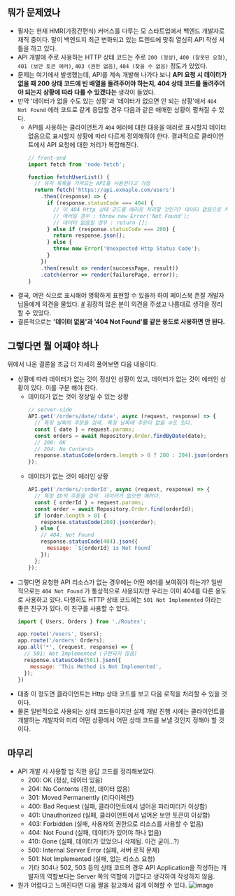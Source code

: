 ## 뭐가 문제였나
- 필자는 현재 HMR(가정간편식) 커머스를 다루는 모 스타트업에서 백엔드 개발자로 재직 중이다. 말이 백엔드지 최근 변화되고 있는 트렌드에 맞춰 열심히 API 작성 셔틀을 하고 있다.
- API 개발에 주로 사용하는 HTTP 상태 코드는 주로 `200 (정상)`, `400 (잘못된 요청)`, `401 (보안 토큰 에러)`, `403 (권한 없음)`, `404 (찾을 수 없음)` 정도가 있었다.
- 문제는 여기에서 발생했는데, API를 계속 개발해 나가다 보니 **API 요청 시 데이터가 없을 때 200 상태 코드에 빈 배열을 돌려주어야 하는지, 404 상태 코드를 돌려주어야 되는지 상황에 따라 다를 수 있겠다는** 생각이 들었다.
- 만약 '데이터가 없을 수도 있는 상황'과 '데이터가 없으면 안 되는 상황'에서 `404 Not Found` 에러 코드로 같게 응답할 경우 다음과 같은 애매한 상황이 펼쳐질 수 있다.
  - API를 사용하는 클라이언트가 `404` 에러에 대한 대응을 에러로 표시할지 데이터 없음으로 표시할지 상황에 따라 다르게 정의해줘야 한다. 결과적으로 클라이언트에서 API 요청에 대한 처리가 복잡해진다.
    ```javascript
    // front-end
    import fetch from 'node-fetch';

    function fetchUserList() {
      // 유저 목록을 가져오는 API를 사용한다고 가정
      return fetch('https://api.exmaple.com/users')
        .then((response) => {
          if (response.statusCode === 404) {
            // 이 404 Http 상태 코드를 에러로 처리할 것인가? 데이터 없음으로 처리할 것인가?
            // 에러일 경우 : throw new Error('Not Found');
            // 데이터 없음일 경우 : return [];
          } else if (response.statusCode === 200) {
            return response.json();
          } else {
            throw new Error('Unexpected Http Status Code');
          }
        })
        .then(result => render(successPage, result))
        .catch(error => render(failurePage, error));
    }
    ```
- 결국, 어떤 식으로 표시해야 명확하게 표현할 수 있을까 하여 페이스북 존잘 개발자님들에게 의견을 물었다. [#](https://www.facebook.com/LuckyYowu/posts/1441506412573752) 굉장히 많은 분이 의견을 주셨고 나름대로 생각을 정리할 수 있었다.
- 결론적으로는 **'데이터 없음'과 '404 Not Found'를 같은 용도로 사용하면 안 된다.**

## 그렇다면 뭘 어째야 하나
위에서 나온 결론을 조금 더 자세히 풀어보면 다음 내용이다.
- 상황에 따라 데이터가 없는 것이 정상인 상황이 있고, 데이터가 없는 것이 에러인 상황이 있다. 이를 구분 해야 한다.
  - 데이터가 없는 것이 정상일 수 있는 상황
    ```javascript
    // server-side
    API.get('/orders/date/:date', async (request, response) => {
      // 특정 날짜의 주문을 검색. 특정 날짜에 주문이 없을 수도 있다.
      const { date } = request.params;
      const orders = await Repository.Order.findByDate(date);
      // 200: OK
      // 204: No Contents
      response.statusCode(orders.length > 0 ? 200 : 204).json(orders);
    });
    ```
  - 데이터가 없는 것이 에러인 상황
    ```javascript
    API.get('/orders/:orderId', async (request, response) => {
      // 특정 ID의 주문을 검색. 데이터가 없으면 에러다.
      const { orderId } = request.params;
      const order = await Repository.Order.find(orderId);
      if (order.length > 0) {
        response.statusCode(200).json(order);
      } else {
        // 404: Not Found
        response.statusCode(404).json({
          message: `${orderId} is Not Found`
        });
      };
    });
    ```
- 그렇다면 요청한 API 리소스가 없는 경우에는 어떤 에러를 보여줘야 하는가? 일반적으로는 `404 Not Found` 가 통상적으로 사용되지만 우리는 이미 404를 다른 용도로 사용하고 있다. 다행히도 HTTP 상태 코드에는 `501 Not Implemented` 이라는 좋은 친구가 있다. 이 친구를 사용할 수 있다.
  ```javascript
  import { Users, Orders } from './Routes';

  app.route('/users', Users);
  app.route('/orders' Orders);
  app.all('*', (request, response) => {
    // 501: Not Implemented (구현되지 않음)
    response.statusCode(501).json({
      message: 'This Method is Not Implemented',
    });
  })
  ```
- 대충 이 정도면 클라이언트는 Http 상태 코드를 보고 다음 로직을 처리할 수 있을 것이다.
- 물론 일반적으로 사용되는 상태 코드들이지만 실제 개발 진행 시에는 클라이언트를 개발하는 개발자와 미리 어떤 상황에서 어떤 상태 코드를 보낼 것인지 정해야 할 것이다.

## 마무리
- API 개발 시 사용할 법 직한 응답 코드를 정리해보았다.
  - 200: OK (정상, 데이터 있음)
  - 204: No Contents (정상, 데이터 없음)
  - 301: Moved Permanently (리다이렉션)
  - 400: Bad Request (실패, 클라이언트에서 넘어온 파라미터가 이상함)
  - 401: Unauthorized (실패, 클라이언트에서 넘어온 보안 토큰이 이상함)
  - 403: Forbidden (실패, 사용자의 권한으로 리소스를 사용할 수 없음)
  - 404: Not Found (실패, 데이터가 있어야 하나 없음)
  - 410: Gone (실패, 데이터가 있었으나 삭제됨. 이건 굳이...?)
  - 500: Internal Server Error (실패, 서버 로직 문제)
  - 501: Not Implemented (실패, 없는 리소스 요청)
  - 기타 304나 502, 503 등의 상태 코드의 경우 API Application을 작성하는 개발자의 역할보다는 Server 쪽의 역할에 가깝다고 생각하여 작성하지 않음.
- 뭔가 어렵다고 느껴진다면 다음 짤을 참고해서 쉽게 이해할 수 있다.
  ![image](https://user-images.githubusercontent.com/8033320/27012495-86ce1ade-4f0b-11e7-8618-08a4716f65f1.png)
